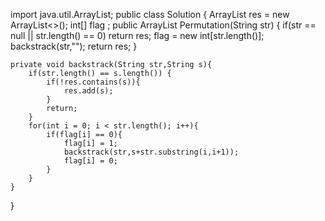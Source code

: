 import java.util.ArrayList;
public class Solution {
    ArrayList<String> res = new ArrayList<>();
    int[] flag ;
    public ArrayList<String> Permutation(String str) {
        if(str == null || str.length() == 0) return res;
       flag = new int[str.length()];
       backstrack(str,"");
       return res;
    }
    
    private void backstrack(String str,String s){
        if(str.length() == s.length()) {
            if(!res.contains(s)){
                res.add(s);
            }
            return;
        }
        for(int i = 0; i < str.length(); i++){
            if(flag[i] == 0){
                flag[i] = 1;
                backstrack(str,s+str.substring(i,i+1));
                flag[i] = 0;
            }
        }
    }
}
